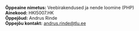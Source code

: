 <b>Õppeaine nimetus:</b> Veebirakendused ja nende loomine (PHP)<br>
<b>Ainekood:</b> HKI5007.HK<br>
<b>Õppejõud:</b> Andrus Rinde<br>
<b>Õppejõu kontakt:</b> andrus.rinde@tlu.ee

